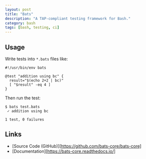 ```yaml
---
layout: post
title: "Bats"
description: "A TAP-compliant testing framework for Bash."
category: bash
tags: [bash, testing, ci]
---
```

## Usage
Write tests into `*.bats` files like:

```
#!/usr/bin/env bats

@test "addition using bc" {
  result="$(echo 2+2 | bc)"
  [ "$result" -eq 4 ]
}
```

Then run the test:

```
$ bats test.bats
 ✓ addition using bc

1 test, 0 failures
```

## Links
* [Source Code (GitHub)][https://github.com/bats-core/bats-core]
* [Documentation][https://bats-core.readthedocs.io/]
